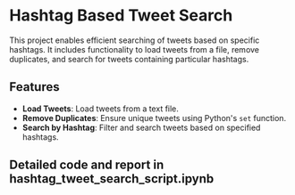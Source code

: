 # Hashtag Based Tweet Search
This project enables efficient searching of tweets based on specific hashtags. It includes functionality to load tweets from a file, remove duplicates, and search for tweets containing particular hashtags.

## Features

- **Load Tweets**: Load tweets from a text file.
- **Remove Duplicates**: Ensure unique tweets using Python's `set` function.
- **Search by Hashtag**: Filter and search tweets based on specified hashtags.

## Detailed code and report in hashtag_tweet_search_script.ipynb
